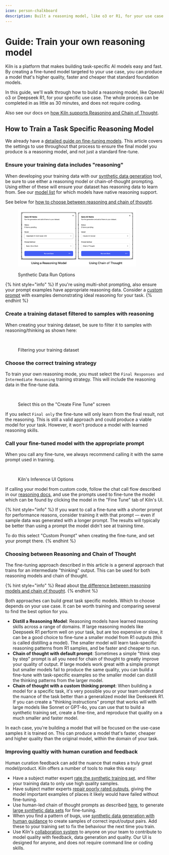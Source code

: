 ```yaml
---
icon: person-chalkboard
description: Built a reasoning model, like o3 or R1, for your use case
---
```


# Guide: Train your own reasoning model

Kiln is a platform that makes building task-specific AI models easy and fast. By creating a fine-tuned model targeted to your use case, you can produce a model that's higher quality, faster and cheaper that standard foundation models.

In this guide, we'll walk through how to build a reasoning model, like OpenAI o3 or Deepseek R1, for your specific use case. The whole process can be completed in as little as 30 minutes, and does not require coding.

Also see our docs on [how Kiln supports Reasoning and Chain of Thought](reasoning-and-chain-of-thought.md).

## How to Train a Task Specific Reasoning Model

We already have a [detailed guide on fine-tuning models](fine-tuning-guide.md). This article covers the settings to use throughout that process to ensure the final model you produce is a reasoning model, and not just a standard fine-tune.

### Ensure your training data includes "reasoning"

When developing your training data with our [synthetic data generation](synthetic-data-generation.md) tool, be sure to use either a reasoning model or chain-of-thought prompting. Using either of these will ensure your dataset has reasoning data to learn from. See our [model list](models-and-ai-providers.md#included-models-recommended) for which models have native reasoning support.

See below for [how to choose between reasoning and chain of thought](guide-train-your-own-reasoning-model.md#choosing-between-reasoning-and-chain-of-thought).

<figure><img src="../.gitbook/assets/run method.png" alt="" width="375"><figcaption><p>Synthetic Data Run Options</p></figcaption></figure>

{% hint style="info" %}
If you're using multi-shot prompting, also ensure your prompt examples have appropriate reasoning data. Consider a [custom prompt](prompts.md#custom-prompts-saved-prompts) with examples demonstrating ideal reasoning for your task.
{% endhint %}

### Create a training dataset filtered to samples with reasoning

When creating your training dataset, be sure to filter it to samples with reasoning/thinking as shown here:

<figure><img src="../.gitbook/assets/Screenshot 2025-02-05 at 9.29.09 AM (1).png" alt="" width="188"><figcaption><p>Filtering your training dataset</p></figcaption></figure>

### Choose the correct training strategy

To train your own reasoning mode, you must select the `Final Responses and Intermediate Reasoning` training strategy. This will include the reasoning data in the fine-tune data.

<figure><img src="../.gitbook/assets/Screenshot 2025-02-05 at 9.34.47 AM.png" alt="" width="348"><figcaption><p>Select this on the "Create Fine Tune" screen</p></figcaption></figure>

If you select `Final only` the fine-tune will only learn from the final result, not the reasoning. This is still a valid approach and could produce a viable model for your task. However, it won't produce a model with learned reasoning skills.

### Call your fine-tuned model with the appropriate prompt&#x20;

When you call any fine-tune, we always recommend calling it with the same prompt used in training.&#x20;

<figure><img src="../.gitbook/assets/Screenshot 2025-02-05 at 9.56.17 AM.png" alt="" width="341"><figcaption><p>Kiln's Inference UI Options</p></figcaption></figure>

If calling your model from custom code, follow the chat call flow described in our [reasoning docs](reasoning-and-chain-of-thought.md#chain-of-thought-call-flow-non-reasoning-model), and use the prompts used to fine-tune the model which can be found by clicking the model in the "Fine Tune" tab of Kiln's UI.

{% hint style="info" %}
If you want to call a fine-tune with a shorter prompt for performance reasons, consider training it with that prompt — even if sample data was generated with a longer prompt. The results will typically be better than using a prompt the model didn't see at training time.

To do this select "Custom Prompt" when creating the fine-tune, and set your prompt there.
{% endhint %}

### Choosing between Reasoning and Chain of Thought

The fine-tuning approach described in this article is a general approach that trains for an intermediate "thinking" output. This can be used for both reasoning models and chain of thought.&#x20;

{% hint style="info" %}
Read about [the difference between reasoning models and chain of thought](reasoning-and-chain-of-thought.md#what-are-reasoning-models-and-chain-of-thought).
{% endhint %}

Both approaches can build great task specific models. Which to choose depends on your use case. It can be worth training and comparing several to find the best option for you.

* **Distill a Reasoning Model**: Reasoning models have learned reasoning skills across a range of domains. If large reasoning models like Deepseek R1 perform well on your task, but are too expensive or slow, it can be a good choice to fine-tune a smaller model from R1 outputs (this is called distilling a model). The smaller model will learn task-specific reasoning patterns from R1 samples, and be faster and cheaper to run.
* **Chain of thought with default prompt**: Sometimes a simple "think step by step" prompt is all you need for chain of thought to greatly improve your quality of output. If large models work great with a simple prompt but smaller models fail to produce the same quality, you can build a fine-tune with task-specific examples so the smaller model can distill the thinking patterns from the larger model.
* **Chain of thought with a custom thinking prompt**: When building a model for a specific task, it's very possible you or your team understand the nuance of the task better than a generalized model like Deekseek R1. If you can create a "thinking instructions" prompt that works will with large models like Sonnet or GPT-4o, you can use that to build a synthetic training set, create a fine-tine, and reproduce that quality on a much smaller and faster model.&#x20;

In each case, you're building a model that will be focused on the use-case samples it is trained on. This can produce a model that's faster, cheaper and higher quality than the original model, within the domain of your task.

### Improving qualtiy with human curation and feedback

Human curation feedback can add the nuance that makes a truly great model/product. Kiln offers a number of tools to make this easy:

* Have a subject matter expert [rate the synthetic training set](reviewing-and-rating.md), and filter your training data to only use high quality samples.
* Have subject matter experts [repair poorly rated outputs](repairing-responses.md), giving the model important examples of places it likely would have failed without fine-tuning.
* Use human-led chain of thought prompts as described [here](guide-train-your-own-reasoning-model.md#choosing-between-reasoning-and-chain-of-thought), to generate [large synthetic data sets](synthetic-data-generation.md) for fine-tuning.
* When you find a pattern of bugs, use [synthetic data generation with human guidance](synthetic-data-generation.md) to create samples of correct input/output pairs. Add these to your training set to fix the behaviour the next time you train.
* Use Kiln's [collaboration system](collaboration.md) to anyone on your team to contribute to model quality with feedback, data generation and quality. Our UI is designed for anyone, and does not require command line or coding skills.


